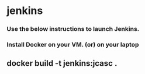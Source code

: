 # jenkins

### Use the below instructions to launch Jenkins. 
### Install Docker on your VM. (or) on your laptop

## docker build -t jenkins:jcasc .
